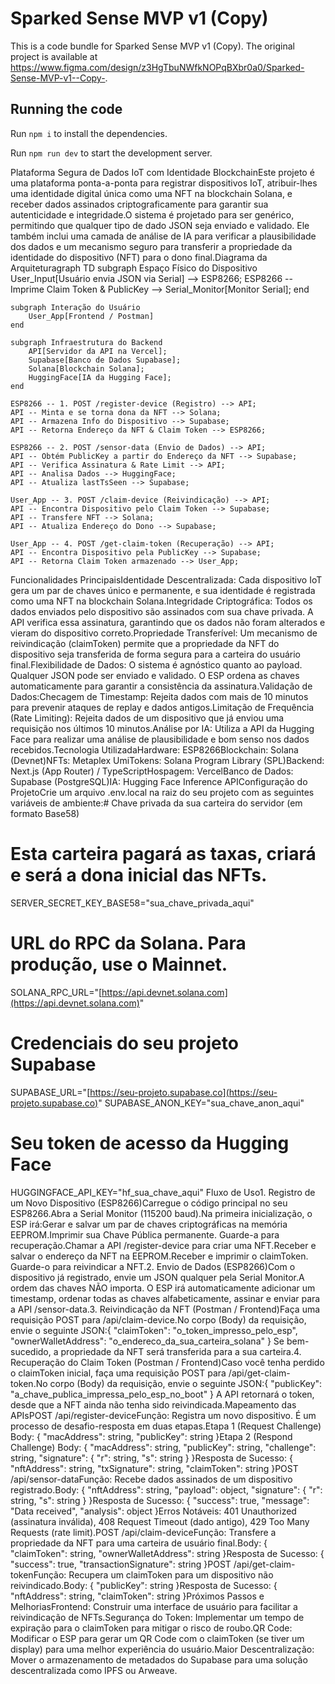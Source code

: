 
  # Sparked Sense MVP v1 (Copy)

  This is a code bundle for Sparked Sense MVP v1 (Copy). The original project is available at https://www.figma.com/design/z3HgTbuNWfkNOPqBXbr0a0/Sparked-Sense-MVP-v1--Copy-.

  ## Running the code

  Run `npm i` to install the dependencies.

  Run `npm run dev` to start the development server.
  

  Plataforma Segura de Dados IoT com Identidade BlockchainEste projeto é uma plataforma ponta-a-ponta para registrar dispositivos IoT, atribuir-lhes uma identidade digital única como uma NFT na blockchain Solana, e receber dados assinados criptograficamente para garantir sua autenticidade e integridade.O sistema é projetado para ser genérico, permitindo que qualquer tipo de dado JSON seja enviado e validado. Ele também inclui uma camada de análise de IA para verificar a plausibilidade dos dados e um mecanismo seguro para transferir a propriedade da identidade do dispositivo (NFT) para o dono final.Diagrama da Arquiteturagraph TD
    subgraph Espaço Físico do Dispositivo
        User_Input[Usuário envia JSON via Serial] --> ESP8266;
        ESP8266 -- Imprime Claim Token & PublicKey --> Serial_Monitor[Monitor Serial];
    end

    subgraph Interação do Usuário
        User_App[Frontend / Postman]
    end

    subgraph Infraestrutura do Backend
        API[Servidor da API na Vercel];
        Supabase[Banco de Dados Supabase];
        Solana[Blockchain Solana];
        HuggingFace[IA da Hugging Face];
    end
    
    ESP8266 -- 1. POST /register-device (Registro) --> API;
    API -- Minta e se torna dona da NFT --> Solana;
    API -- Armazena Info do Dispositivo --> Supabase;
    API -- Retorna Endereço da NFT & Claim Token --> ESP8266;

    ESP8266 -- 2. POST /sensor-data (Envio de Dados) --> API;
    API -- Obtém PublicKey a partir do Endereço da NFT --> Supabase;
    API -- Verifica Assinatura & Rate Limit --> API;
    API -- Analisa Dados --> HuggingFace;
    API -- Atualiza lastTsSeen --> Supabase;

    User_App -- 3. POST /claim-device (Reivindicação) --> API;
    API -- Encontra Dispositivo pelo Claim Token --> Supabase;
    API -- Transfere NFT --> Solana;
    API -- Atualiza Endereço do Dono --> Supabase;
    
    User_App -- 4. POST /get-claim-token (Recuperação) --> API;
    API -- Encontra Dispositivo pela PublicKey --> Supabase;
    API -- Retorna Claim Token armazenado --> User_App;
Funcionalidades PrincipaisIdentidade Descentralizada: Cada dispositivo IoT gera um par de chaves único e permanente, e sua identidade é registrada como uma NFT na blockchain Solana.Integridade Criptográfica: Todos os dados enviados pelo dispositivo são assinados com sua chave privada. A API verifica essa assinatura, garantindo que os dados não foram alterados e vieram do dispositivo correto.Propriedade Transferível: Um mecanismo de reivindicação (claimToken) permite que a propriedade da NFT do dispositivo seja transferida de forma segura para a carteira do usuário final.Flexibilidade de Dados: O sistema é agnóstico quanto ao payload. Qualquer JSON pode ser enviado e validado. O ESP ordena as chaves automaticamente para garantir a consistência da assinatura.Validação de Dados:Checagem de Timestamp: Rejeita dados com mais de 10 minutos para prevenir ataques de replay e dados antigos.Limitação de Frequência (Rate Limiting): Rejeita dados de um dispositivo que já enviou uma requisição nos últimos 10 minutos.Análise por IA: Utiliza a API da Hugging Face para realizar uma análise de plausibilidade e bom senso nos dados recebidos.Tecnologia UtilizadaHardware: ESP8266Blockchain: Solana (Devnet)NFTs: Metaplex UmiTokens: Solana Program Library (SPL)Backend: Next.js (App Router) / TypeScriptHospagem: VercelBanco de Dados: Supabase (PostgreSQL)IA: Hugging Face Inference APIConfiguração do ProjetoCrie um arquivo .env.local na raiz do seu projeto com as seguintes variáveis de ambiente:# Chave privada da sua carteira do servidor (em formato Base58)
# Esta carteira pagará as taxas, criará e será a dona inicial das NFTs.
SERVER_SECRET_KEY_BASE58="sua_chave_privada_aqui"

# URL do RPC da Solana. Para produção, use o Mainnet.
SOLANA_RPC_URL="[https://api.devnet.solana.com](https://api.devnet.solana.com)"

# Credenciais do seu projeto Supabase
SUPABASE_URL="[https://seu-projeto.supabase.co](https://seu-projeto.supabase.co)"
SUPABASE_ANON_KEY="sua_chave_anon_aqui"

# Seu token de acesso da Hugging Face
HUGGINGFACE_API_KEY="hf_sua_chave_aqui"
Fluxo de Uso1. Registro de um Novo Dispositivo (ESP8266)Carregue o código principal no seu ESP8266.Abra a Serial Monitor (115200 baud).Na primeira inicialização, o ESP irá:Gerar e salvar um par de chaves criptográficas na memória EEPROM.Imprimir sua Chave Pública permanente. Guarde-a para recuperação.Chamar a API /register-device para criar uma NFT.Receber e salvar o endereço da NFT na EEPROM.Receber e imprimir o claimToken. Guarde-o para reivindicar a NFT.2. Envio de Dados (ESP8266)Com o dispositivo já registrado, envie um JSON qualquer pela Serial Monitor.A ordem das chaves NÃO importa. O ESP irá automaticamente adicionar um timestamp, ordenar todas as chaves alfabeticamente, assinar e enviar para a API /sensor-data.3. Reivindicação da NFT (Postman / Frontend)Faça uma requisição POST para /api/claim-device.No corpo (Body) da requisição, envie o seguinte JSON:{
  "claimToken": "o_token_impresso_pelo_esp",
  "ownerWalletAddress": "o_endereco_da_sua_carteira_solana"
}
Se bem-sucedido, a propriedade da NFT será transferida para a sua carteira.4. Recuperação do Claim Token (Postman / Frontend)Caso você tenha perdido o claimToken inicial, faça uma requisição POST para /api/get-claim-token.No corpo (Body) da requisição, envie o seguinte JSON:{
  "publicKey": "a_chave_publica_impressa_pelo_esp_no_boot"
}
A API retornará o token, desde que a NFT ainda não tenha sido reivindicada.Mapeamento das APIsPOST /api/register-deviceFunção: Registra um novo dispositivo. É um processo de desafio-resposta em duas etapas.Etapa 1 (Request Challenge) Body: { "macAddress": string, "publicKey": string }Etapa 2 (Respond Challenge) Body: { "macAddress": string, "publicKey": string, "challenge": string, "signature": { "r": string, "s": string } }Resposta de Sucesso: { "nftAddress": string, "txSignature": string, "claimToken": string }POST /api/sensor-dataFunção: Recebe dados assinados de um dispositivo registrado.Body: { "nftAddress": string, "payload": object, "signature": { "r": string, "s": string } }Resposta de Sucesso: { "success": true, "message": "Data received", "analysis": object }Erros Notáveis: 401 Unauthorized (assinatura inválida), 408 Request Timeout (dado antigo), 429 Too Many Requests (rate limit).POST /api/claim-deviceFunção: Transfere a propriedade da NFT para uma carteira de usuário final.Body: { "claimToken": string, "ownerWalletAddress": string }Resposta de Sucesso: { "success": true, "transactionSignature": string }POST /api/get-claim-tokenFunção: Recupera um claimToken para um dispositivo não reivindicado.Body: { "publicKey": string }Resposta de Sucesso: { "nftAddress": string, "claimToken": string }Próximos Passos e MelhoriasFrontend: Construir uma interface de usuário para facilitar a reivindicação de NFTs.Segurança do Token: Implementar um tempo de expiração para o claimToken para mitigar o risco de roubo.QR Code: Modificar o ESP para gerar um QR Code com o claimToken (se tiver um display) para uma melhor experiência do usuário.Maior Descentralização: Mover o armazenamento de metadados do Supabase para uma solução descentralizada como IPFS ou Arweave.